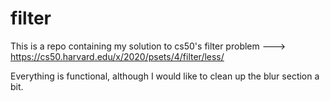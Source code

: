 # filter
This is a repo containing my solution to cs50's filter problem ---> https://cs50.harvard.edu/x/2020/psets/4/filter/less/

Everything is functional, although I would like to clean up the blur section a bit.
